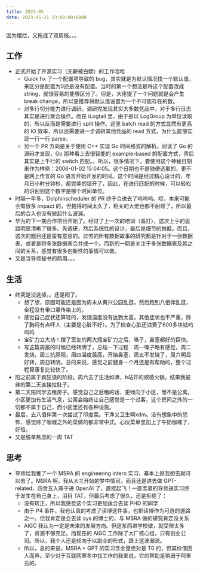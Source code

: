 ```yaml
---
title: 2023-05
date: 2023-05-21 23:00:00+0800
---
```


因为摆烂，又拖成了双周报。。。

## 工作

* 正式开始了开源实习（无薪被白嫖）的工作哈哈
    * Quick fix 了一个配置项导致的 bug，其实就是为默认情况找一个默认值，来区分是配置为0还是没有配置。当时的第一个想法是将这个配置改成 string，就很容易的能够区分了。但是，大佬提了一个问题就是会产生 break change，所以更推荐将默认值设置为一个不可能存在的数。
    * 对多行切分能力进行调研。调研完发现其实大多数竞品中，对于多行日志其实是进行聚合操作。而在 iLogtail 里，由于是以 LogGroup 为单位读取的，所以反而是需要进行 split 操作。这里 batch read 的方式显然有更高的 IO 效率，所以还需要进一步调研其他竞品的 read 方式，为什么能够实现一行一行 parse。
    * 另一个 PR 方向是关于使用 C++ 实现 Go 时间格式的解析。阅读了 Go 的源码才发现，Go 那种看上去很智能的 example-based 的配置方式，背后其实是上千行的 switch 匹配。。所以，很多情况下，要使用这个神秘日期来作为样例：2006-01-02 15:04:05。这个日期也不是随便选取的，更不是网上传言的 Go 语言开始开发的时间。这个时间是经过精心设计的，年月日小时分钟秒，都完美的错开了，因此，在进行匹配的时候，可以轻松的识别到这个数字是哪个时间单位。
* 时隔一年多，Dolphinscheduler 的 PR 终于合进去了呜呜呜。哎，本来可能会有很多 impact 的，但拖得时间太久了，相关的大佬也都不耐烦了，所以最后的合入也没有掀起什么波澜。
* 华为的下一期合作项目开始了。经过了上一次的培训（毒打），这次上手的思路明显清晰了很多。先调研，然后系统性的设计，最后是细节的推敲。而且，这次的题目还是蛮有意思的。过去的所有数据故事的研究都是针对于一张数据表，或者是将多张数据表合并成一个。而新的一期是关注于多张数据表及其之间的关系，感觉有很多创新性的事情可以做。
* 又是当导师秘书的两周。。。

## 生活

* 终究是没逃掉。。还是阳了。
    * 想了想，原因可能还是因为周末从黄兴公园乱逛，然后跑到八佰伴乱逛，全程没有带口罩传染上的。
    * 感觉自己症状还算轻的，发烧温度没有达到太高，其他症状也不严重，除了胸闷有点吓人（主要是心脏不好）。为了检查心脏还浪费了600多块钱呜呜呜
    * 宝矿力立大功！蹭了室友的两大瓶宝矿力之后，嗓子，鼻塞都好的巨快。
    * 写这篇周报的时候已经转阴了，总结一下过程：周一嗓子略有感觉，周二发烧，周三抗原阳，周四温度最高，开始鼻塞，周五不发烧了，周六明显好转，周日转阴。总的来说，感觉之前健身一个月还是有帮助的，整个过程算康复比较快了。
* 阳之前属于疯狂浪的阶段。周六去了生活如沸，b站开的顺德火锅。结果我被辣的第二天直接拉肚子。
* 第二天陪同学去租房子。感觉自己之后租的话，更倾向于小区，而不是公寓。小区更加有生活气息，公寓会始终让自己感觉是一个过客，这个房间之外的一切都不属于自己，而小区里还有各种设施。
* 最后，去八佰伴第一次尝试了印度菜。干净又卫生啊xdm。没有想象中的恐怖，感觉除了咖喱之外的菜做的都非常中式。心仪菜单里加上了牛奶咖喱了，好恰。
* 又是脱单焦虑的一周 TAT

## 思考

* 导师给我推了一个 MSRA 的 engineering intern 实习，基本上是我想去就可以去了。MSRA 啊，我从大三开始的梦中情司，而且还是进去做 GPT-related，四舍五入等于进 OpenAI 了，直接起飞！一直羡慕的导师送实习终于发生在自己身上，泪目 TAT。但最后考虑了很久，还是拒绝了：
    * 没有转正，所以我感觉这个实习更加适合去读 PHD 的同学
    * 由于 P4 事件，我也认真的考虑了读博这件事，也把读博作为可选的道路之一。但我肯定是会去读 sys 的博士的，与 MSRA 做的研究肯定没关系
    * AIGC 我认为一定是未来的发展方向。但这东西进学校做，就受限太多了，资源不够充足。而现在的 AIGC 工作除了大厂核心组，只有创业公司。所以，我个人还是倾向于以副业的形式，跟上这波潮流。
    * 所以，总的来说，MSRA + GPT 的实习含金量绝对是 T0 的，但其价值因人而异。至少对于互联网寒冬中找工作的我来说，它的帮助是稍弱于阿里云的。
